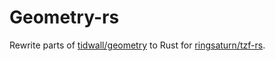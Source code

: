 # Geometry-rs

Rewrite parts of [tidwall/geometry](https://github.com/tidwall/geometry) to Rust
for [ringsaturn/tzf-rs](https://github.com/ringsaturn/tzf-rs).

